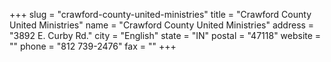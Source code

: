 +++
slug = "crawford-county-united-ministries"
title = "Crawford County United Ministries"
name = "Crawford County United Ministries"
address = "3892 E. Curby Rd."
city = "English"
state = "IN"
postal = "47118"
website = ""
phone = "812 739-2476"
fax = ""
+++
